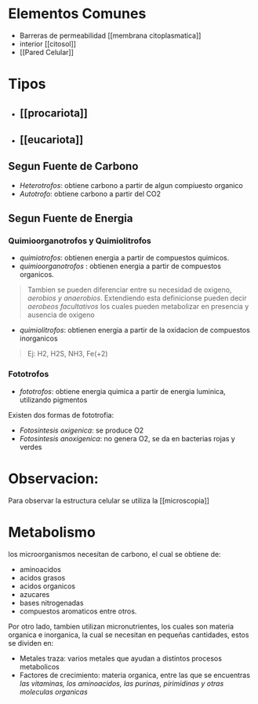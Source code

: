 # Elementos Comunes

 - Barreras de permeabilidad [[membrana citoplasmatica]]
 - interior [[citosol]]
 - [[Pared Celular]]

# Tipos

- ## [[procariota]]
- ## [[eucariota]]

## Segun Fuente de Carbono

- *Heterotrofos*: obtiene carbono a partir de algun compiuesto organico
- *Autotrofo*: obtiene carbono a partir del CO2

## Segun Fuente de Energia

### Quimioorganotrofos y Quimiolitrofos

- *quimiotrofos*: obtienen energia a partir de compuestos quimicos.
- *quimioorganotrofos* : obtienen energia a partir de compuestos organicos.

> Tambien se pueden diferenciar entre su necesidad de oxigeno, *aerobios y anaerobios*.
>  Extendiendo esta definicionse pueden decir *aerobeos facultativos* los cuales pueden metabolizar en presencia y ausencia de oxigeno

- *quimiolitrofos*: obtienen energia a partir de la oxidacion de compuestos inorganicos

> Ej: H2, H2S, NH3, Fe(+2)

### Fototrofos

- *fototrofos*: obtiene energia quimica a partir de energia luminica, utilizando pigmentos

Existen dos formas de fototrofia:

- *Fotosintesis oxigenica*: se produce O2
- *Fotosintesis anoxigenica*: no genera O2, se da en bacterias rojas y verdes

# Observacion:

Para observar la estructura celular se utiliza la [[microscopia]]

# Metabolismo

los microorganismos necesitan de carbono, el cual se obtiene de:
- aminoacidos
- acidos grasos
- acidos organicos
- azucares
- bases nitrogenadas
- compuestos aromaticos
entre otros.

Por otro lado, tambien utilizan micronutrientes, los cuales son materia organica e inorganica, la cual se necesitan en pequeñas cantidades, estos se dividen en:
- Metales traza: varios metales que ayudan a distintos procesos metabolicos
- Factores de crecimiento: materia organica, entre las que se encuentras *las vitaminas, los aminoacidos, las purinas, pirimidinas y otras moleculas organicas*
